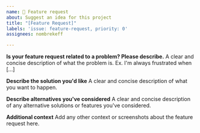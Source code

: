 ```yaml
---
name: 🚀 Feature request
about: Suggest an idea for this project
title: "[Feature Request]"
labels: 'issue: feature-request, priority: 0'
assignees: nombrekeff

---
```


**Is your feature request related to a problem? Please describe.**
A clear and concise description of what the problem is. Ex. I'm always frustrated when [...]

**Describe the solution you'd like**
A clear and concise description of what you want to happen.

**Describe alternatives you've considered**
A clear and concise description of any alternative solutions or features you've considered.

**Additional context**
Add any other context or screenshots about the feature request here.
